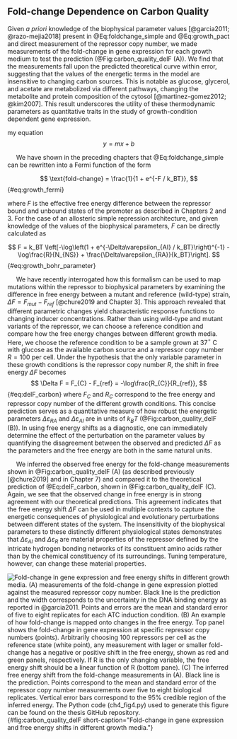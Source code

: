 ## Fold-change Dependence on Carbon Quality

Given *a priori* knowledge of the biophysical parameter values
[@garcia2011; @razo-mejia2018] present in @Eq:foldchange_simple 
and @Eq:growth_pact and direct measurement of the repressor copy number, we made measurements of
the fold-change in gene expression for each growth medium to test the
prediction (@Fig:carbon_quality_delF (A)). We find that the
measurements fall upon the predicted theoretical curve within error,
suggesting that the values of the energetic terms in the model are
insensitive to changing carbon sources. This is notable as glucose,
glycerol, and acetate are metabolized via different pathways, changing
the metabolite and protein composition of the cytosol
[@martinez-gomez2012; @kim2007]. This result underscores the utility of
these thermodynamic parameters as quantitative traits in the study of
growth-condition dependent gene expression.

my equation 
$$
y = mx + b
$$

&nbsp;&nbsp;&nbsp;&nbsp;&nbsp;We have shown in the preceding chapters that
@Eq:foldchange_simple can be rewritten into a Fermi function of the form

$$
\text{fold-change} = \frac{1}{1 + e^{-F / k_BT}},
$$
{#eq:growth_fermi} 

where $F$ is the effective free energy difference between the repressor bound
and unbound states of the promoter as described in Chapters 2 and 3.
For the case of an allosteric simple repression architecture, and given knowledge of the
values of the biophysical parameters, $F$ can be directly calculated as

$$
F = k_BT \left[-\log\left(1 + e^{-\Delta\varepsilon_{AI} / k_BT}\right)^{-1} -
\log\frac{R}{N_{NS}} + \frac{\Delta\varepsilon_{RA}}{k_BT}\right].
$$
{#eq:growth_bohr_parameter}

&nbsp;&nbsp;&nbsp;&nbsp;&nbsp;We have recently interrogated how this
formalism can be used to map mutations within the repressor to
biophysical parameters by examining the difference in free energy
between a mutant and reference (wild-type) strain, $\Delta F = F_{mut} -
F_{ref}$ [@chure2019 and Chapter 3]. This approach revealed that different parametric
changes yield characteristic response functions to changing inducer
concentrations. Rather than using wild-type and mutant variants of the
repressor, we can choose a reference condition and compare how the free
energy changes between different growth media. Here, we choose the
reference condition to be a sample grown at 37$^\circ$ C with glucose as
the available carbon source and a repressor copy number $R = 100$ per
cell. Under the hypothesis that the only variable parameter in these
growth conditions is the repressor copy number $R$, the shift in free
energy $\Delta F$ becomes
$$
\Delta F = F_{C} - F_{ref} = -\log\frac{R_{C}}{R_{ref}},
$${#eq:delF_carbon}
where $F_C$ and $R_C$ correspond to the free energy and repressor copy number
of the different growth conditions. This concise prediction serves as a
quantitative measure of how robust the energetic parameters
$\Delta\varepsilon_{RA}$ and $\Delta\varepsilon_{AI}$ are in units of $k_BT$
(@Fig:carbon_quality_delF (B)). In using free energy shifts as a diagnostic,
one can immediately determine the effect of the perturbation on the parameter
values by quantifying the disagreement between the observed and predicted
$\Delta F$ as the parameters and the free energy are both in the same natural
units.

&nbsp;&nbsp;&nbsp;&nbsp;&nbsp;We inferred the observed free energy for the fold-change measurements shown
in @Fig:carbon_quality_delF (A) (as described previously [@chure2019] and in
Chapter 7) and compared it to the theoretical prediction of @Eq:delF_carbon,
shown in @Fig:carbon_quality_delF (C). Again, we see that the observed change in
free energy is in strong agreement with our theoretical predictions. This
agreement indicates that the free energy shift $\Delta F$ can be used in
multiple contexts to capture the energetic consequences of physiological and
evolutionary perturbations between different states of the system. The
insensitivity of the biophysical parameters to these distinctly different
physiological states demonstrates that $\Delta\varepsilon_{AI}$ and
$\Delta\varepsilon_{R}$ are material properties of the repressor defined by
the intricate hydrogen bonding networks of its constituent amino acids rather
than by the chemical constituency of its surroundings. Tuning temperature,
however, can change these material properties.

![**Fold-change in gene expression and free energy shifts in different growth
media.** (A) measurements of the fold-change in gene expression plotted against
the measured repressor copy number. Black line is the prediction and the width
corresponds to the uncertainty in the DNA binding energy as reported in
@garcia2011. Points and errors are the mean and standard error of five to eight
replicates for each ATC induction condition. (B) An example of how fold-change
is mapped onto changes in the free energy. Top panel shows the fold-change in
gene expression at specific repressor copy numbers (points). Arbitrarily choosing
100 repressors per cell as the reference state (white point), any measurement with
lager or smaller fold-change has a negative or positive shift in the free
energy, shown as red and green panels, respectively. If $R$ is the only changing
variable, the free energy shift should be a linear function of $R$ (bottom pane).
(C) The inferred free energy shift from the fold-change measurements in (A).
Black line is the prediction. Points correspond to the mean and standard error
of the repressor copy number measurements over five to eight biological
replicates. Vertical error bars correspond to the 95\% credible region of the
inferred energy. The [Python code
(`ch4_fig4.py`)](https://github.com/gchure/phd/blob/master/src/chapter_04/code/ch4_fig4.py)
used to generate this figure can be found on the thesis [GitHub
repository](https://github.com/gchure/phd).](ch4_fig4){#fig:carbon_quality_delF
short-caption="Fold-change in gene expression and free energy shifts in
different growth media."}
